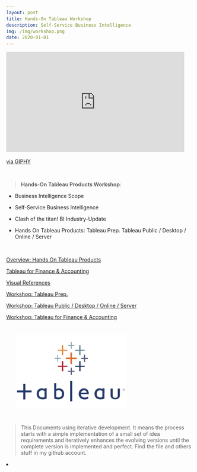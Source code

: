 ```yaml
---
layout: post
title: Hands-On Tableau Workshop
description: Self-Service Business Intelligence
img: /img/workshop.png
date: 2020-01-01
---
```



<iframe src="https://giphy.com/embed/aQCCNezRpb9Hq" width="480" height="270" frameBorder="0" class="giphy-embed" allowFullScreen></iframe><p><a href="https://giphy.com/gifs/data-aQCCNezRpb9Hq">via GIPHY</a></p>

<Br>


> **Hands-On Tableau Products Workshop**:


* Business Intelligence Scope

* Self-Service Business Intelligence

* Clash of the titan! BI Industry-Update

* Hands On Tableau Products: Tableau Prep. Tableau Public / Desktop / Online / Server


<Br>
  
<a href="https://docs.google.com/presentation/d/1a1-lRjjwSYBv4IUw5aLWeRr7x9JESrR8qkHR-Ug1u_4/edit?usp=sharing">Overview: Hands On Tableau Products</a>
<Br>

<a href="https://itsmecevi.github.io/tableaupublic/">Tableau for Finance & Accounting</a>
<Br>

<a href="https://itsmecevi.github.io/tableaupublic/">Visual References</a>
<Br>
  
<a href="https://itsmecevi.github.io/tableaupublic/">Workshop: Tableau Prep.</a>
<Br>

<a href="https://itsmecevi.github.io/tableaupublic/">Workshop: Tableau Public / Desktop / Online / Server</a>
<Br>
  
<a href="https://itsmecevi.github.io/tableaupublic/">Workshop: Tableau for Finance & Accounting</a>
<Br>
  
<img class="col one right" src="/img/tableau1.png" style="padding:25px">

<Br>

> This Documents using iterative development. It means the process starts with a simple implementation of a small set of idea requirements and iteratively enhances the evolving versions until the complete version is implemented and perfect.
> Find the file and others stuff in my github account.


<li>
<a id="icon" href="https://github.com/itsmecevi" target="_blank"><i class="fa fa-github fa-fw fa-2x"></i></a>
</li>
